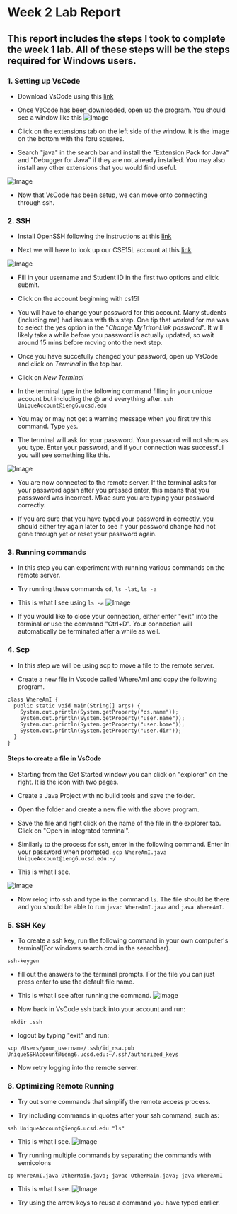 # Week 2 Lab Report
## This report includes the steps I took to complete the week 1 lab. All of these steps will be the steps required for Windows users.

### 1. Setting up VsCode

* Download VsCode using this [link](https://code.visualstudio.com/download)

* Once VsCode has been downloaded, open up the program. You should see a window like this 
![Image](lab-report-1-ss/VsCode_ss.png)

* Click on the extensions tab on the left side of the window. It is the image on the bottom with the foru squares.

* Search "java" in the search bar and install the "Extension Pack for Java" and "Debugger for Java" if they are not already installed. You may also install any other extensions that you would find useful.

![Image](lab-report-1-ss/VsCode_ext_ss.png)

* Now that VsCode has been setup, we can move onto connecting through ssh.


### 2. SSH

* Install OpenSSH following the instructions at this [link](https://docs.microsoft.com/en-us/windows-server/administration/openssh/openssh_install_firstuse#install-openssh-using-windows-settings)

* Next we will have to look up our CSE15L account at this [link](https://sdacs.ucsd.edu/~icc/index.php)

![Image](lab-report-1-ss/Account_lookup_ss.png)

* Fill in your username and Student ID in the first two options and click submit.

* Click on the account beginning with cs15l

* You will have to change your password for this account. Many students (including me) had issues with this step. One tip that worked for me was to select the yes option in the "*Change MyTritonLink password*". It will likely take a while before you password is actually updated, so wait around 15 mins before moving onto the next step.

* Once you have succefully changed your password, open up VsCode and click on *Terminal* in the top bar.

* Click on *New Terminal*

* In the terminal type in the following command filling in your unique account but including the @ and everything after.
`ssh UniqueAccount@ieng6.ucsd.edu`

* You may or may not get a warning message when you first try this command. Type `yes`.

* The terminal will ask for your password. Your password will not show as you type. Enter your password, and if your connection was successful you will see something like this.

![Image](lab-report-1-ss/ssh_connected_ss.png)

* You are now connected to the remote server. If the terminal asks for your password again after you pressed enter, this means that you passsword was incorrect. Mkae sure you are typing your password correctly. 

* If you are sure that you have typed your password in correctly, you should either try again later to see if your password change had not gone through yet or reset your password again.

### 3. Running commands

* In this step you can experiment with running various commands on the remote server.

* Try running these commands 
`cd`, `ls -lat`, `ls -a`

* This is what I see using `ls -a`
![Image](lab-report-1-ss/ls_a_ss.png)

* If you would like to close your connection, either enter "exit" into the terminal or use the command "Ctrl+D". Your connection will automatically be terminated after a while as well.

### 4. Scp

* In this step we will be using scp to move a file to the remote server. 

* Create a new file in Vscode called WhereAmI and copy the following program.

```
class WhereAmI {
  public static void main(String[] args) {
    System.out.println(System.getProperty("os.name"));
    System.out.println(System.getProperty("user.name"));
    System.out.println(System.getProperty("user.home"));
    System.out.println(System.getProperty("user.dir"));
  }
}
```
#### Steps to create a file in VsCode
* Starting from the Get Started window you can click on "explorer" on the right. It is the icon with two pages.

* Create a Java Project with no build tools and save the folder. 

* Open the folder and create a new file with the above program.

* Save the file and right click on the name of the file in the explorer tab. Click on "Open in integrated terminal".

* Similarly to the process for ssh, enter in the following command. Enter in your password when prompted.
`scp WhereAmI.java UniqueAccount@ieng6.ucsd.edu:~/`

* This is what I see.

![Image](lab-report-1-ss/scp_ss.png)

* Now relog into ssh and type in the command `ls`. The file should be there and you should be able to run `javac WhereAmI.java` and `java WhereAmI`.

### 5. SSH Key

* To create a ssh key, run the following command in your own computer's terminal(For windows search cmd in the searchbar).

`ssh-keygen`

* fill out the answers to the terminal prompts. For the file you can just press enter to use the default file name.

* This is what I see after running the command. 
![Image](lab-report-1-ss/ssh_key_ss.png)

* Now back in VsCode ssh back into your account and run:

` mkdir .ssh`

* logout by typing "exit" and run:

`scp /Users/your_username/.ssh/id_rsa.pub UniqueSSHAccount@ieng6.ucsd.edu:~/.ssh/authorized_keys`

* Now retry logging into the remote server.

### 6. Optimizing Remote Running

* Try out some commands that simplify the remote access process.

* Try including commands in quotes after your ssh command, such as:

`ssh UniqueAccount@ieng6.ucsd.edu "ls"`

* This is what I see.
![Image](lab-report-1-ss/ls_ss.png)

* Try running multiple commands by separating the commands with semicolons

`cp WhereAmI.java OtherMain.java; javac OtherMain.java; java WhereAmI`

* This is what I see.
![Image](lab-report-1-ss/cp_ss.png)

* Try using the arrow keys to reuse a command you have typed earlier.

